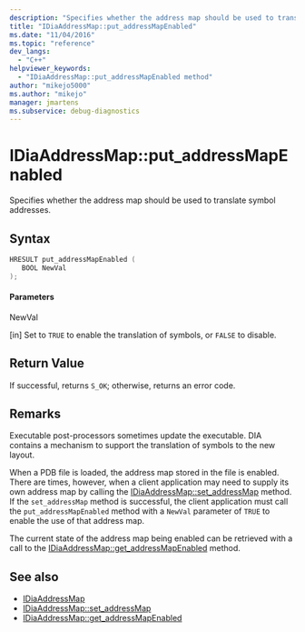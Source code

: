 ```yaml
---
description: "Specifies whether the address map should be used to translate symbol addresses."
title: "IDiaAddressMap::put_addressMapEnabled"
ms.date: "11/04/2016"
ms.topic: "reference"
dev_langs:
  - "C++"
helpviewer_keywords:
  - "IDiaAddressMap::put_addressMapEnabled method"
author: "mikejo5000"
ms.author: "mikejo"
manager: jmartens
ms.subservice: debug-diagnostics
---
```

# IDiaAddressMap::put_addressMapEnabled

Specifies whether the address map should be used to translate symbol addresses.

## Syntax

```C++
HRESULT put_addressMapEnabled ( 
   BOOL NewVal
);
```

#### Parameters
 NewVal

[in] Set to `TRUE` to enable the translation of symbols, or `FALSE` to disable.

## Return Value
 If successful, returns `S_OK`; otherwise, returns an error code.

## Remarks
 Executable post-processors sometimes update the executable. DIA contains a mechanism to support the translation of symbols to the new layout.

 When a PDB file is loaded, the address map stored in the file is enabled. There are times, however, when a client application may need to supply its own address map by calling the [IDiaAddressMap::set_addressMap](../../debugger/debug-interface-access/idiaaddressmap-set-addressmap.md) method. If the `set_addressMap` method is successful, the client application must call the `put_addressMapEnabled` method with a `NewVal` parameter of `TRUE` to enable the use of that address map.

 The current state of the address map being enabled can be retrieved with a call to the [IDiaAddressMap::get_addressMapEnabled](../../debugger/debug-interface-access/idiaaddressmap-get-addressmapenabled.md) method.

## See also
- [IDiaAddressMap](../../debugger/debug-interface-access/idiaaddressmap.md)
- [IDiaAddressMap::set_addressMap](../../debugger/debug-interface-access/idiaaddressmap-set-addressmap.md)
- [IDiaAddressMap::get_addressMapEnabled](../../debugger/debug-interface-access/idiaaddressmap-get-addressmapenabled.md)
